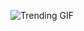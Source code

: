
<!-- GIF_SECTION -->
![Trending GIF](https://media0.giphy.com/media/v1.Y2lkPThiYjIxNzcyajVqem5sYzZ6dnMwOHlxd2o1NGQ0MXE0enV3emN4NGJiYWExMWR2ZyZlcD12MV9naWZzX3NlYXJjaCZjdD1n/78XCFBGOlS6keY1Bil/giphy.gif)
<!-- END_GIF_SECTION -->
